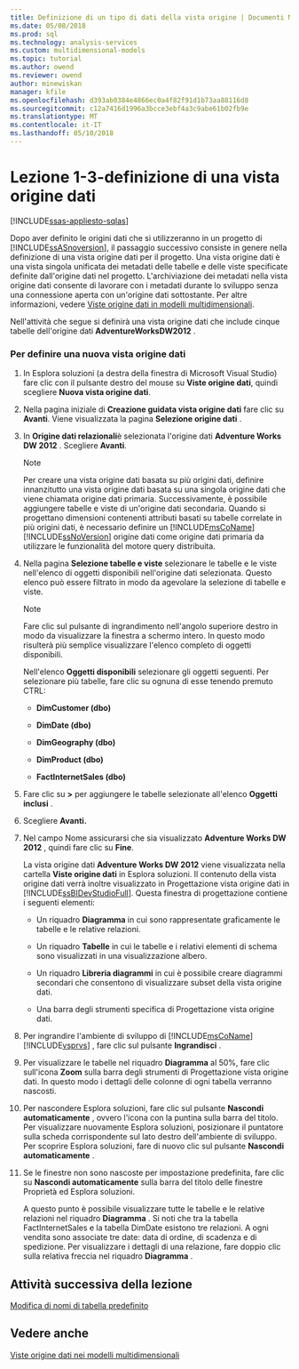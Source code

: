 ```yaml
---
title: Definizione di un tipo di dati della vista origine | Documenti Microsoft
ms.date: 05/08/2018
ms.prod: sql
ms.technology: analysis-services
ms.custom: multidimensional-models
ms.topic: tutorial
ms.author: owend
ms.reviewer: owend
author: minewiskan
manager: kfile
ms.openlocfilehash: d393ab0384e4866ec0a4f82f91d1b73aa88116d8
ms.sourcegitcommit: c12a7416d1996a3bcce3ebf4a3c9abe61b02fb9e
ms.translationtype: MT
ms.contentlocale: it-IT
ms.lasthandoff: 05/10/2018
---
```

# <a name="lesson-1-3---defining-a-data-source-view"></a>Lezione 1-3-definizione di una vista origine dati
[!INCLUDE[ssas-appliesto-sqlas](../includes/ssas-appliesto-sqlas.md)]

Dopo aver definito le origini dati che si utilizzeranno in un progetto di [!INCLUDE[ssASnoversion](../includes/ssasnoversion-md.md)], il passaggio successivo consiste in genere nella definizione di una vista origine dati per il progetto. Una vista origine dati è una vista singola unificata dei metadati delle tabelle e delle viste specificate definite dall'origine dati nel progetto. L'archiviazione dei metadati nella vista origine dati consente di lavorare con i metadati durante lo sviluppo senza una connessione aperta con un'origine dati sottostante. Per altre informazioni, vedere [Viste origine dati in modelli multidimensionali](../analysis-services/multidimensional-models/data-source-views-in-multidimensional-models.md).  
  
Nell'attività che segue si definirà una vista origine dati che include cinque tabelle dell'origine dati **AdventureWorksDW2012** .  
  
### <a name="to-define-a-new-data-source-view"></a>Per definire una nuova vista origine dati  
  
1.  In Esplora soluzioni (a destra della finestra di Microsoft Visual Studio) fare clic con il pulsante destro del mouse su **Viste origine dati**, quindi scegliere **Nuova vista origine dati**.  
  
2.  Nella pagina iniziale di **Creazione guidata vista origine dati** fare clic su **Avanti**. Viene visualizzata la pagina **Selezione origine dati** .  
  
3.  In **Origine dati relazionali**è selezionata l'origine dati **Adventure Works DW 2012** . Scegliere **Avanti**.  
  
    > [!NOTE]  
    > Per creare una vista origine dati basata su più origini dati, definire innanzitutto una vista origine dati basata su una singola origine dati che viene chiamata origine dati primaria. Successivamente, è possibile aggiungere tabelle e viste di un'origine dati secondaria. Quando si progettano dimensioni contenenti attributi basati su tabelle correlate in più origini dati, è necessario definire un [!INCLUDE[msCoName](../includes/msconame-md.md)] [!INCLUDE[ssNoVersion](../includes/ssnoversion-md.md)] origine dati come origine dati primaria da utilizzare le funzionalità del motore query distribuita.  
  
4.  Nella pagina **Selezione tabelle e viste** selezionare le tabelle e le viste nell'elenco di oggetti disponibili nell'origine dati selezionata. Questo elenco può essere filtrato in modo da agevolare la selezione di tabelle e viste.  
  
    > [!NOTE]  
    > Fare clic sul pulsante di ingrandimento nell'angolo superiore destro in modo da visualizzare la finestra a schermo intero. In questo modo risulterà più semplice visualizzare l'elenco completo di oggetti disponibili.  
  
    Nell'elenco **Oggetti disponibili** selezionare gli oggetti seguenti. Per selezionare più tabelle, fare clic su ognuna di esse tenendo premuto CTRL:  
  
    -   **DimCustomer (dbo)**  
  
    -   **DimDate (dbo)**  
  
    -   **DimGeography (dbo)**  
  
    -   **DimProduct (dbo)**  
  
    -   **FactInternetSales (dbo)**  
  
5.  Fare clic su **>** per aggiungere le tabelle selezionate all'elenco **Oggetti inclusi** .  
  
6.  Scegliere **Avanti.**  
  
7.  Nel campo Nome assicurarsi che sia visualizzato **Adventure Works DW 2012** , quindi fare clic su **Fine**.  
  
    La vista origine dati **Adventure Works DW 2012** viene visualizzata nella cartella **Viste origine dati** in Esplora soluzioni. Il contenuto della vista origine dati verrà inoltre visualizzato in Progettazione vista origine dati in [!INCLUDE[ssBIDevStudioFull](../includes/ssbidevstudiofull-md.md)]. Questa finestra di progettazione contiene i seguenti elementi:  
  
    -   Un riquadro **Diagramma** in cui sono rappresentate graficamente le tabelle e le relative relazioni.  
  
    -   Un riquadro **Tabelle** in cui le tabelle e i relativi elementi di schema sono visualizzati in una visualizzazione albero.  
  
    -   Un riquadro **Libreria diagrammi** in cui è possibile creare diagrammi secondari che consentono di visualizzare subset della vista origine dati.  
  
    -   Una barra degli strumenti specifica di Progettazione vista origine dati.  
  
8.  Per ingrandire l'ambiente di sviluppo di [!INCLUDE[msCoName](../includes/msconame-md.md)] [!INCLUDE[vsprvs](../includes/vsprvs-md.md)] , fare clic sul pulsante **Ingrandisci** .  
  
9. Per visualizzare le tabelle nel riquadro **Diagramma** al 50%, fare clic sull'icona **Zoom** sulla barra degli strumenti di Progettazione vista origine dati. In questo modo i dettagli delle colonne di ogni tabella verranno nascosti.  
  
10. Per nascondere Esplora soluzioni, fare clic sul pulsante **Nascondi automaticamente** , ovvero l'icona con la puntina sulla barra del titolo. Per visualizzare nuovamente Esplora soluzioni, posizionare il puntatore sulla scheda corrispondente sul lato destro dell'ambiente di sviluppo. Per scoprire Esplora soluzioni, fare di nuovo clic sul pulsante **Nascondi automaticamente** .  
  
11. Se le finestre non sono nascoste per impostazione predefinita, fare clic su **Nascondi automaticamente** sulla barra del titolo delle finestre Proprietà ed Esplora soluzioni.  
  
    A questo punto è possibile visualizzare tutte le tabelle e le relative relazioni nel riquadro **Diagramma** . Si noti che tra la tabella FactInternetSales e la tabella DimDate esistono tre relazioni. A ogni vendita sono associate tre date: data di ordine, di scadenza e di spedizione. Per visualizzare i dettagli di una relazione, fare doppio clic sulla relativa freccia nel riquadro **Diagramma** .  
  
## <a name="next-task-in-lesson"></a>Attività successiva della lezione  
[Modifica di nomi di tabella predefinito](../analysis-services/lesson-1-4-modifying-default-table-names.md)  
  
## <a name="see-also"></a>Vedere anche  
[Viste origine dati nei modelli multidimensionali](../analysis-services/multidimensional-models/data-source-views-in-multidimensional-models.md)  
  
  
  
